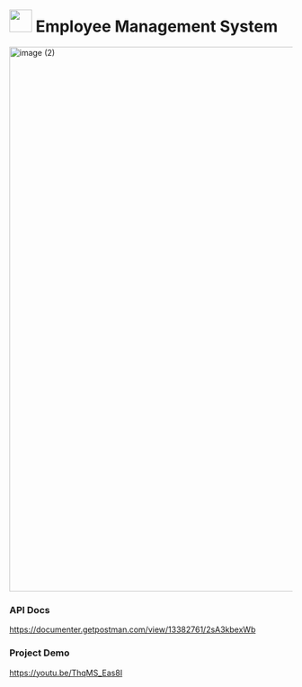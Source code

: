 # <img src="./ems-frontend/public/logo.png" width="40px" height="40px"/>  Employee Management System

<img width="1850" height="968" alt="image (2)" src="https://github.com/user-attachments/assets/02add078-bf71-4d9f-bec3-048677c722bb" />





### API Docs

https://documenter.getpostman.com/view/13382761/2sA3kbexWb

### Project Demo

https://youtu.be/ThqMS_Eas8I

